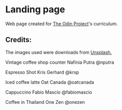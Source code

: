 # Landing page
Web page created for [The Odin Project](https://www.theodinproject.com/lessons/foundations-landing-page "The Odin Project")'s curriculum.

## Credits:
The images used were downloads from [Unsplash.](https://unsplash.com/ "Unsplash")

Vintage coffee shop counter
Nafinia Putra
@nputra

Espresso Shot
Kris Gerhard
@krsp

Iced coffee latte
Oat Canada
@oatcanada

Cappuccino
Fabio Mascio
@fabiomascio

Coffee in Thailand
One Zen
@onezen
